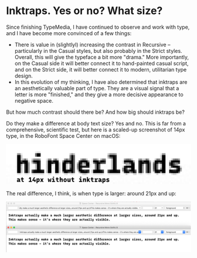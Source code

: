 # Inktraps. Yes or no? What size?

Since finishing TypeMedia, I have continued to observe and work with type, and I have become more convinced of a few things: 

- There is value in (slightlyl) increasing the contrast in Recursive – particularly in the Casual styles, but also probably in the Strict styles. Overall, this will give the typeface a bit more "drama." More importantly, on the Casual side it will better connect it to hand-painted casual script, and on the Strict side, it will better connect it to modern, utilitarian type design.
- In this evolution of my thinking, I have also determined that inktraps are an aesthetically valuable part of type. They are a visual signal that a letter is more "finished," and they give a more decisive appearance to negative space.

But how much contrast should there be? And how big should inktraps be?

Do they make a difference at body text size? Yes and no. This is far from a comprehensive, scientific test, but here is a scaled-up screenshot of 14px type, in the RoboFont Space Center on macOS:

![](assets/recursive-strict-extrabold-inktraps.gif)

The real difference, I think, is when type is larger: around 21px and up:

![](assets/2019-04-30-15-11-33.png)